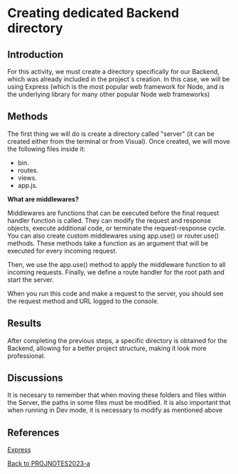 # Creating dedicated Backend directory

## Introduction

For this activity, we must create a directory specifically for our Backend, which was already included in the project´s creation. In this case, we will be using Express (which is the most popular web framework for Node, and is the underlying library for many other popular Node web frameworks)

## Methods

The first thing we will do is create a directory called "server" (it can be created either from the terminal or from Visual). Once created, we will move the following files inside it:
 - bin.
 - routes.
 - views.
 - app.js.

**What are middlewares?**

Middlewares are functions that can be executed before the final request handler function is called. They can modify the request and response objects, execute additional code, or terminate the request-response cycle.
You can also create custom middlewares using app.use() or router.use() methods. These methods take a function as an argument that will be executed for every incoming request.

Then, we use the app.use() method to apply the middleware function to all incoming requests. Finally, we define a route handler for the root path and start the server.

When you run this code and make a request to the server, you should see the request method and URL logged to the console.

## Results

After completing the previous steps, a specific directory is obtained for the Backend, allowing for a better project structure, making it look more professional.

## Discussions

It is necesary to remember that when moving these folders and files within the Server, the paths in some files must be modified. It is also important that when running in Dev mode, it is necessary to modify as mentioned above
## References

[Express](https://developer.mozilla.org/es/docs/Learn/Server-side/Express_Nodejs/Introduction)

[Back to PROJNOTES2023-a](https://github.com/AlexisFlo/PROJNOTES-2023a)